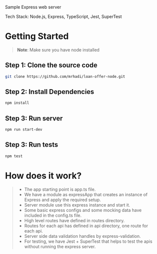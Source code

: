 Sample Express web server

Tech Stack: Node.js, Express, TypeScript, Jest, SuperTest

# Getting Started

>**Note**: Make sure you have node installed

## Step 1: Clone the source code
```bash
git clone https://github.com/mrhadi/loan-offer-node.git
```

## Step 2: Install Dependencies

```bash
npm install
```

## Step 3: Run server

```bash
npm run start-dev
```

## Step 3: Run tests

```bash
npm test
```

# How does it work?
>- The app starting point is app.ts file.
>- We have a module as expressApp that creates an instance of Express and apply the required setup.
>- Server module use this express instance and start it.
>- Some basic express configs and some mocking data have included in the config.ts file.
>- High level routes have defined in routes directory.
>- Routes for each api has defined in api directory, one route for each api.
>- Server side data validation handles by express-validation.
>- For testing, we have Jest + SuperTest that helps to test the apis without running the express server.

